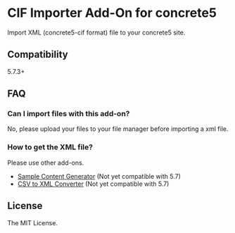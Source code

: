 # CIF Importer Add-On for concrete5

Import XML (concrete5-cif format) file to your concrete5 site.

## Compatibility

5.7.3+

## FAQ

### Can I import files with this add-on?

No, please upload your files to your file manager before importing a xml file.

### How to get the XML file?

Please use other add-ons.

* [Sample Content Generator](https://github.com/concrete5/addon_sample_content_generator) (Not yet compatible with 5.7)
* [CSV to XML Converter](https://github.com/hissy/addon_csv_xml_converter) (Not yet compatible with 5.7)

## License

The MIT License.
